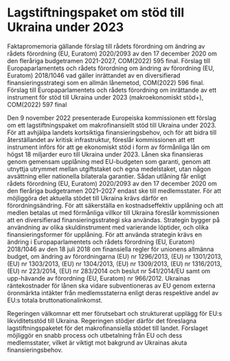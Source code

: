 # Lagstiftningspaket om stöd till Ukraina under 2023

Faktapromemoria gällande förslag till rådets förordning om ändring av rådets förordning (EU, Euratom) 2020/2093 av den 17 december 2020 om den fleråriga budgetramen
2021-2027, COM(2022) 595 final.
Förslag till Europaparlamentets och rådets förordning om
ändring av förordning (EU, Euratom) 2018/1046 vad gäller inrättandet av en
diversifierad finansieringsstrategi som en allmän lånemetod, COM(2022) 596 final.
Förslag till Europaparlamentets och rådets förordning om inrättande av ett instrument för stöd till Ukraina under 2023 (makroekonomiskt stöd+), COM(2022) 597 final

Den 9 november 2022 presenterade Europeiska kommissionen ett förslag om ett lagstiftningspaket om makrofinansiellt stöd till Ukraina under 2023. För att avhjälpa landets kortsiktiga finansieringsbehov, och för att bidra till återställandet av kritisk infrastruktur, föreslår kommissionen att ett instrument införs för att ge ekonomiskt stöd i form av förmånliga lån om högst 18 miljarder euro till Ukraina under 2023. Lånen ska finansieras genom gemensam upplåning med EU-budgeten som garanti, genom att utnyttja utrymmet mellan utgiftstaket och egna medelstaket, utan någon avsättning eller nationella bilaterala garantier. Sådan utlåning får enligt rådets förordning (EU, Euratom) 2020/2093 av den 17 december 2020 om den fleråriga budgetramen 2021–2027 endast ske till medlemsstater. För att möjliggöra det aktuella stödet till Ukraina krävs därför en förordningsändring. För att säkerställa en kostnadseffektiv upplåning och att medlen betalas ut med förmånliga villkor till Ukraina föreslår kommissionen att en diversifierad finansieringsstrategi ska användas. Strategin bygger på användning av olika skuldinstrument med varierande löptider, och olika finansieringsformer för upplåning. För att använda strategin krävs en ändring i Europaparlamentets och rådets förordning (EU, Euratom) 2018/1046 av den 18 juli 2018 om finansiella regler för unionens allmänna budget, om ändring av förordningarna (EU) nr 1296/2013, (EU) nr 1301/2013, (EU) nr 1303/2013, (EU) nr 1304/2013, (EU) nr 1309/2013, (EU) nr 1316/2013, (EU) nr 223/2014, (EU) nr 283/2014 och beslut nr 541/2014/EU samt om upp-hävande av förordning (EU, Euratom) nr 966/2012. Ukrainas räntekostnader för lånen ska vidare subventioneras av EU genom externa öronmärkta intäkter från medlemsstaterna enligt deras respektive andel av EU:s totala bruttonationalinkomst.

Regeringen välkomnar ett mer förutsebart och strukturerat upplägg för EU:s likviditetsstöd till Ukraina. Regeringen stödjer därför det föreslagna lagstiftningspaketet för det makrofinansiella stödet till landet. Förslaget möjliggör en snabb process och utbetalning från EU och dess medlemsstater, vilket är viktigt mot bakgrund av Ukrainas akuta finansieringsbehov.
